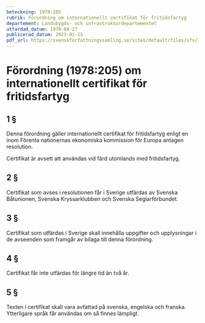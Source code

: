 ```yaml
---
beteckning: 1978:205
rubrik: Förordning om internationellt certifikat för fritidsfartyg
departement: Landsbygds- och infrastrukturdepartementet
utfardad_datum: 1978-04-27
publicerad_datum: 2023-01-13
pdf_url: https://svenskforfattningssamling.se/sites/default/files/sfs/1978-04/SFS1978-205.pdf
---
```


# Förordning (1978:205) om internationellt certifikat för fritidsfartyg

## 1 §

Denna förordning gäller internationellt certifikat för fritidsfartyg enligt en inom Förenta nationernas ekonomiska kommission för Europa antagen resolution.

Certifikat är avsett att användas vid färd utomlands med fritidsfartyg.

## 2 §

Certifikat som avses i resolutionen får i Sverige utfärdas av Svenska Båtunionen, Svenska Kryssarklubben och Svenska Seglarförbundet.

## 3 §

Certifikat som utfärdas i Sverige skall innehålla uppgifter och upplysningar i de avseenden som framgår av bilaga till denna förordning.

## 4 §

Certifikat får inte utfärdas för längre tid än två år.

## 5 §

Texten i certifikat skall vara avfattad på svenska, engelska och franska. Ytterligare språk får användas om så finnes lämpligt.